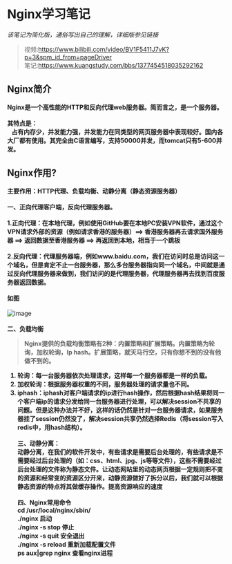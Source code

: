 # Nginx学习笔记
<i>该笔记为简化版，通俗写出自己的理解，详细版参见链接</i>
> 视频:https://www.bilibili.com/video/BV1F5411J7vK?p=3&spm_id_from=pageDriver <br>
> 笔记:https://www.kuangstudy.com/bbs/1377454518035292162
## Nginx简介
<strong>Nginx是一个高性能的HTTP和反向代理web服务器。简而言之，是一个服务器。</strong><br><br>
<strong>其特点是：<br>&nbsp;&nbsp;&nbsp;占有内存少，并发能力强，并发能力在同类型的网页服务器中表现较好。国内各大厂都有使用。其完全由C语言编写，支持50000并发，而tomcat只有5-600并发。</strong>
## Nginx作用?
<b style="fontsize: 100px">主要作用：HTTP代理、负载均衡、动静分离（静态资源服务器）</b><br><br>
<b>一、正向代理客户端，反向代理服务器。<br><br>
  1.正向代理：在本地代理，例如使用GitHub要在本地PC安装VPN软件，通过这个VPN请求外部的资源（例如请求香港的服务器）==> 香港服务器再去请求国外服务器 ==> 返回数据至香港服务器 ==> 再返回到本地，相当于一个跳板<br><br>
  2.反向代理：代理服务器端，例如www.baidu.com，我们在访问时总是访问这一个域名，但是肯定不止一台服务器，那么多台服务器指向同一个域名，中间就是通过反向代理服务器来做到，我们访问的是代理服务器，代理服务器再去找到百度服务器返回数据。<br><br>
  如图<br><br></b>![image](https://user-images.githubusercontent.com/74847491/115529639-a676e980-a2c5-11eb-9539-7d0bdc92d045.png)<br><br>
<b>二、负载均衡
  > Nginx提供的负载均衡策略有2种：内置策略和扩展策略。内置策略为轮询，加权轮询，Ip hash。扩展策略，就天马行空，只有你想不到的没有他做不到的。
1. 轮询：每一台服务器依次处理请求，这样每一个服务器都是一样的负载。
2. 加权轮询：根据服务器权重的不同，服务器处理的请求量也不同。
3. iphash：iphash对客户端请求的ip进行hash操作，然后根据hash结果将同一个客户端ip的请求分发给同一台服务器进行处理，可以解决session不共享的问题。但是这种办法并不好，这样的话仍然是针对一台服务器请求，如果服务器挂了session仍然没了，解决session共享仍然选择Redis（将session写入redis中，用hash结构）。<br><br>
三、动静分离：<br>
  动静分离，在我们的软件开发中，有些请求是需要后台处理的，有些请求是不需要经过后台处理的（如：css、html、jpg、js等等文件），这些不需要经过后台处理的文件称为静态文件。让动态网站里的动态网页根据一定规则把不变的资源和经常变的资源区分开来，动静资源做好了拆分以后，我们就可以根据静态资源的特点将其做缓存操作。提高资源响应的速度<br><br>
四、Nginx常用命令<br>
 cd /usr/local/nginx/sbin/<br>
./nginx  启动<br>
./nginx -s stop  停止<br>
./nginx -s quit  安全退出<br>
./nginx -s reload  重新加载配置文件<br>
ps aux|grep nginx  查看nginx进程 <br>
  
</b>
